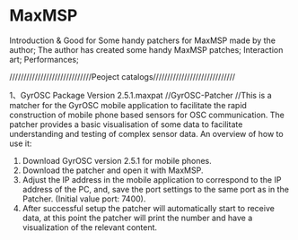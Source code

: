# MaxMSP

Introduction & Good for
Some handy patchers for MaxMSP made by the author; 
The author has created some handy MaxMSP patches; 
Interaction art; 
Performances;


/////////////////////////////Peoject catalogs/////////////////////////////
      

1、GyrOSC Package Version 2.5.1.maxpat
//GyrOSC-Patcher
   //This is a matcher for the GyrOSC mobile application to facilitate the rapid construction of mobile phone based sensors for OSC communication. The   patcher provides a basic visualisation of some data to facilitate understanding and testing of complex sensor data.
An overview of how to use it:
1. Download GyrOSC version 2.5.1 for mobile phones.
2. Download the patcher and open it with MaxMSP.
3. Adjust the IP address in the mobile application to correspond to the IP address of the PC, and, save the port settings to the same port as in the Patcher. (Initial value port: 7400).
4. After successful setup the patcher will automatically start to receive data, at this point the patcher will print the number and have a visualization of the relevant content.
